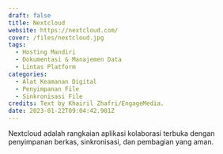 ```yaml
---
draft: false
title: Nextcloud
website: https://nextcloud.com/
cover: /files/nextcloud.jpg
tags:
  - Hosting Mandiri
  - Dokumentasi & Manajemen Data
  - Lintas Platform
categories: 
  - Alat Keamanan Digital
  - Penyimpanan File
  - Sinkronisasi File
credits: Text by Khairil Zhafri/EngageMedia.
date: 2023-01-22T09:04:42.901Z
---
```

N﻿extcloud adalah rangkaian aplikasi kolaborasi terbuka dengan penyimpanan berkas, sinkronisasi, dan pembagian yang aman.